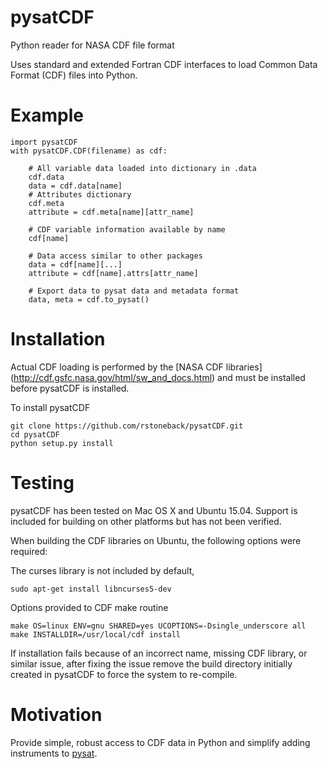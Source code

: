 # pysatCDF
Python reader for NASA CDF file format

Uses standard and extended Fortran CDF interfaces to load Common Data Format (CDF) files into Python.

# Example
```
import pysatCDF
with pysatCDF.CDF(filename) as cdf:

    # All variable data loaded into dictionary in .data
    cdf.data
    data = cdf.data[name]
    # Attributes dictionary
    cdf.meta
    attribute = cdf.meta[name][attr_name]

    # CDF variable information available by name
    cdf[name]

    # Data access similar to other packages
    data = cdf[name][...]
    attribute = cdf[name].attrs[attr_name]

    # Export data to pysat data and metadata format
    data, meta = cdf.to_pysat()
```

# Installation
Actual CDF loading is performed by the [NASA CDF libraries] (http://cdf.gsfc.nasa.gov/html/sw_and_docs.html) 
and must be installed before pysatCDF is installed.

To install pysatCDF
```
git clone https://github.com/rstoneback/pysatCDF.git
cd pysatCDF
python setup.py install
```

# Testing
pysatCDF has been tested on Mac OS X and Ubuntu 15.04. Support is included for building on other platforms but has not been verified. 

When building the CDF libraries on Ubuntu, the following options were required:

The curses library is not included by default,
```
sudo apt-get install libncurses5-dev
```
Options provided to CDF make routine
```
make OS=linux ENV=gnu SHARED=yes UCOPTIONS=-Dsingle_underscore all
make INSTALLDIR=/usr/local/cdf install
```

If installation fails because of an incorrect name, missing CDF library, or similar issue, after fixing the issue remove the build directory initially created in pysatCDF to force the system to re-compile.

# Motivation
Provide simple, robust access to CDF data in Python and simplify adding instruments to [pysat](https://github.com/rstoneback/pysat).
